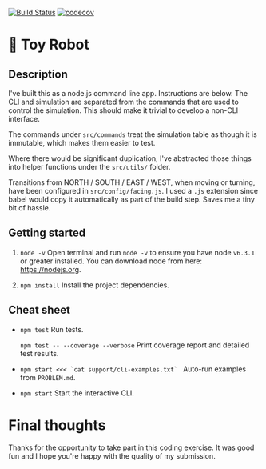 [![Build Status](https://travis-ci.org/timweightman/toy-robot.svg?branch=master)](https://travis-ci.org/timweightman/toy-robot) [![codecov](https://codecov.io/gh/timweightman/toy-robot/branch/master/graph/badge.svg)](https://codecov.io/gh/timweightman/toy-robot)

# :robot: Toy Robot

## Description
I've built this as a node.js command line app. Instructions are below.
The CLI and simulation are separated from the commands that are used to control the simulation. This should make it trivial to develop a non-CLI interface.

The commands under `src/commands` treat the simulation table as though it is immutable, which makes them easier to test.

Where there would be significant duplication, I've abstracted those things into helper functions under the `src/utils/` folder.

Transitions from NORTH / SOUTH / EAST / WEST, when moving or turning, have been configured in `src/config/facing.js`. I used a `.js` extension since babel would copy it automatically as part of the build step. Saves me a tiny bit of hassle.

## Getting started
1. `node -v` Open terminal and run `node -v` to ensure you have node `v6.3.1` or greater installed. You can download node from here: https://nodejs.org.

1. `npm install` Install the project dependencies.

## Cheat sheet
- `npm test` Run tests.
    
    `npm test -- --coverage --verbose` Print coverage report and detailed test results.

- ``npm start <<< `cat support/cli-examples.txt` `` Auto-run examples from `PROBLEM.md`.

- `npm start` Start the interactive CLI.

# Final thoughts
Thanks for the opportunity to take part in this coding exercise. It was good fun and I hope you're happy with the quality of my submission.
